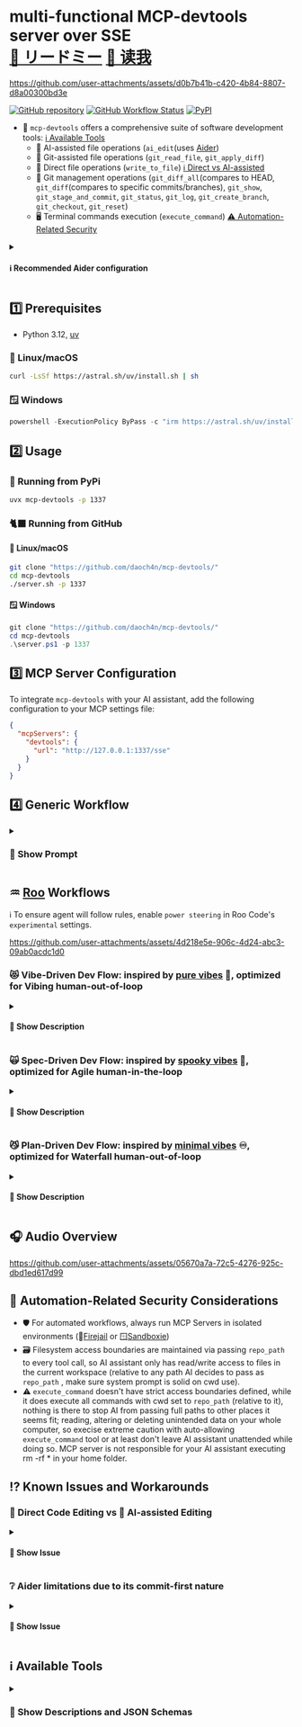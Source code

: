 # multi-functional MCP-devtools server over SSE <br> [🌸 リードミー](https://github.com/daoch4n/mcp-devtools/blob/main/%E3%83%AA%E3%83%BC%E3%83%89%E3%83%9F%E3%83%BC.MD) [🏮 读我](https://github.com/daoch4n/mcp-devtools/blob/main/%E8%AF%BB%E6%88%91.MD)

https://github.com/user-attachments/assets/d0b7b41b-c420-4b84-8807-d8a00300bd3e

[![GitHub repository](https://img.shields.io/badge/GitHub-repo-blue?logo=github)](https://github.com/daoch4n/mcp-devtools)
[![GitHub Workflow Status](https://img.shields.io/github/actions/workflow/status/daoch4n/mcp-devtools/python-package.yml?branch=main)](https://github.com/daoch4n/mcp-devtools/actions/workflows/python-package.yml)
[![PyPI](https://img.shields.io/pypi/v/mcp-devtools)](https://pypi.org/project/mcp-devtools)

- 🔧 `mcp-devtools` offers a comprehensive suite of software development tools: [ℹ️ Available Tools](#%E2%84%B9%EF%B8%8F-available-tools)
  -  🤖 AI-assisted file operations (`ai_edit`(uses [Aider](https://github.com/Aider-AI/aider)) 
  -  📁 Git-assisted file operations (`git_read_file`, `git_apply_diff`)
  -  📂 Direct file operations (`write_to_file`) [ℹ️ Direct vs AI-assisted](#-direct-code-editing-vs--ai-assisted-editing)
  -  🎋 Git management operations (`git_diff_all`(compares to HEAD, `git_diff`(compares to specific commits/branches), `git_show`, `git_stage_and_commit`, `git_status`, `git_log`, `git_create_branch`, `git_checkout`, `git_reset`)
  -  🖥️ Terminal commands execution (`execute_command`) [⚠️ Automation-Related Security](#-automation-related-security-considerations)

<details>
<summary> <h4> ℹ️ Recommended Aider configuration </h4> </summary>

- Create or copy a `.aider.conf.yml` into your repo root (preferred) or your home directory (`~/.aider.conf.yml`).
- Start from the `.aider.conf.yml` file in the repository root as a template and adjust to your needs (model, API keys, auto-commit behavior, include/exclude, etc.).
- The server automatically loads `.aider.conf.yml` from your workspace; placing it in the repo root or HOME is sufficient for most workflows.
- Follow [📄 Official Aider documentation](https://aider.chat/docs/config.html) and for detailed descriptions of each option.

</details>

## 1️⃣ Prerequisites

- Python 3.12, [uv](https://github.com/astral-sh/uv)

### 🐧 Linux/macOS

```bash
curl -LsSf https://astral.sh/uv/install.sh | sh
```

### 🪟 Windows

```powershell
powershell -ExecutionPolicy ByPass -c "irm https://astral.sh/uv/install.ps1 | iex"
```

## 2️⃣ Usage

### 🐍 Running from PyPi

```bash
uvx mcp-devtools -p 1337
```

### 🐈‍⬛ Running from GitHub

#### 🐧 Linux/macOS

```bash
git clone "https://github.com/daoch4n/mcp-devtools/"
cd mcp-devtools
./server.sh -p 1337
```

#### 🪟 Windows

```powershell
git clone "https://github.com/daoch4n/mcp-devtools/"
cd mcp-devtools
.\server.ps1 -p 1337
```

## 3️⃣ MCP Server Configuration

To integrate `mcp-devtools` with your AI assistant, add the following configuration to your MCP settings file:

```json
{
  "mcpServers": {
    "devtools": {
      "url": "http://127.0.0.1:1337/sse"
    }
  }
}
```

## 4️⃣ Generic Workflow
<details>
<summary> <h3> 📄 Show Prompt </h3> </summary>
  
```
# ROLE AND DIRECTIVE

**You are a Senior Software Architect.** Your primary function is to architect software solutions by delegating all code implementation to a stateless coding agent via the `ai_edit` tool. Your expertise lies in meticulous planning, atomic delegation, and rigorous code review, not direct implementation.

---

# STANDARD OPERATING PROCEDURE (SOP)

You must adhere to the following five-step, iterative workflow:

1.  **Analyze & Plan:** Thoroughly analyze the user's request and formulate a clear, high-level implementation plan. Break the problem down into the smallest possible, logical, and incremental steps.
2.  **Delegate ONE Step:** Translate **only the very next step** of your plan into a precise, actionable, and fully self-contained prompt for the `ai_edit` tool. **Never bundle multiple steps into a single delegation.** Default to continue_thread = false. Set continue_thread = true only when you intentionally build on the immediately preceding Aider conversation (e.g., iterative refinement of the same change).
3.  **Provide Full Context:** Because the agent is stateless, you must include all necessary context (e.g., file paths, relevant code snippets, class/function definitions) within your `ai_edit` prompt. (See "Agent Memory & Context Protocol" below). Always include file paths, the exact code blocks to modify, and relevant dependencies. This applies whether continue_thread is true or false.
4.  **Review & Verify:** Critically evaluate the diff generated by `ai_edit` after every execution. This is a **mandatory code review**.
    * Does the code correctly implement the single step you delegated?
    * Is the code quality acceptable?
    * Are there any errors or edge cases missed?
5.  **Iterate & Guide:**
    * **If Approved:** The step is complete. Proceed to delegate the *next* incremental step in your plan.
    * **If Revision is Needed:** The implementation is flawed. Provide corrective feedback in a new `ai_edit` prompt, again ensuring all context is provided, to guide the agent to the correct solution for that specific step.

---

# AGENT MEMORY MODEL (CONDITIONAL STATELESSNESS)

- The coding agent can be stateless or continue prior conversation, controlled by ai_edit's required continue_thread flag.
- If continue_thread = false:
  - Aider does not restore prior chat. Treat every call as a fresh agent with no memory.
  - Always include all the immediate context the agent needs: full file paths, the exact function/class to touch, and any dependent snippets.
- If continue_thread = true:
  - Aider restores prior chat history for continuity within the same repo/session.
  - Still include critical context to make the agent robust. Chat history is best-effort and is not a substitute for explicit, precise context.
- Recommended default: continue_thread = false unless you explicitly want to build on the previous Aider conversation.

## Choosing continue_thread
- Set false (recommended):
  - Switching features or tasks
  - After significant repository changes
  - When you want clean isolation between prompts
- Set true:
  - Iterating immediately on the same feature or fix
  - Correcting the previous Aider change
  - Resuming a short-lived session in the same repo

---

# CONSTRAINTS & TOOL PROTOCOL

**Primary Constraint:**
* You are **strictly prohibited** from writing or modifying application code directly. All code implementation must be delegated.
* **Forbidden Tools for Coding:** `apply_diff`, `write_to_file`, and `{your_native_tool_slug}` must NOT be used to modify code.

**Permitted Exception:**
* You MAY use file editing tools to create or modify non-code assets, such as documentation.

**`ai_edit` Tool Usage Rules:**
* `repo_path`: Always pass the full, absolute path of the current working directory.
* `model` / `diff_format`: Do not include these parameters unless explicitly instructed by the user.

```

</details>

## ♒ [Roo](https://github.com/RooCodeInc/Roo-Code) Workflows

ℹ️ To ensure agent will follow rules, enable `power steering` in Roo Code's `experimental` settings.  

https://github.com/user-attachments/assets/4d218e5e-906c-4d24-abc3-09ab0acdc1d0

### 😻 Vibe-Driven Dev Flow: inspired by [pure vibes](https://en.wikipedia.org/wiki/Vibe_coding) 🦘, optimized for Vibing human-out-of-loop

<details>
<summary> <h4> 🪪 Show Description </h4> </summary>

- Just connect Roo to `mcp-devtools` server and code as usual but use `❓ Ask` mode instead of `💻 Code`, AI will automatically use the `ai_edit` tool if available to apply all changes. 

</details>

### 🙀 Spec-Driven Dev Flow: inspired by [spooky vibes](https://kiro.dev) 👻, optimized for Agile human-in-the-loop

<details>
<summary> <h4> 🪪 Show Description </h4> </summary>

-  To experience agile spec-driven flow, place the [.kiroomodes](https://github.com/daoch4n/mcp-devtools/blob/main/.kiroomodes) file and [.kiroo/](https://github.com/daoch4n/mcp-devtools/tree/main/.kiroo) folder into your repo root and rename them to `.roomodes` and `.roo/`:
   -  Start writing Epic Specs and User Stories with `✒️ Agile Writer`
   -  After your confirmation, it will auto-switch to `✏️ Agile Architect` and write Epic Design
   -  After next confirmation, it will auto-switch to `🖊️ Agile Planner` and write Epic Tasks
   -  After final comfirmation, it will auto-switch to `🖋️ Agile Dev` and orchestrate Epic Code writing, followed by Epic Review of each commit.
     - ℹ️ If you're not using the `ai_edit` tool, you might want to direct native `💻 Code` to commit results before task completion to avoid breaking self code review workflow upstream in `🖋️ Agile Dev` 

</details>

### 😼 Plan-Driven Dev Flow: inspired by [minimal vibes](https://github.com/marv1nnnnn/rooroo) ♾️, optimized for Waterfall human-out-of-loop

<details>
<summary> <h4> 🪪 Show Description </h4> </summary>

 -  To experience structured waterfall flow, place the [.rooroomodes](https://github.com/daoch4n/mcp-devtools/blob/main/.rooroomodes) file and [.rooroo/](https://github.com/daoch4n/mcp-devtools/tree/main/.rooroo) folder into your repo root and rename them to `.roomodes` and `.roo/`:
    - `🧭 Rooroo Navigator` agent is your Advanced Flow manager. Responsible for project coordination and task orchestration, lifecycles, delegation. Provides `context.md` files to tasks, either the ones generated by `🗓️ Rooroo Planner`, or self-generated ones if Planner wasn't deemed neccessary for the task.
    - `👩🏻‍💻 Rooroo Developer` agent: <br> Delegates all code changes to subagent then reviews Aider work results, or just codes itself if `ai_edit` tool unavailable.
    - `📊 Rooroo Analyzer` agent acts as a researcher and analyzes the code.
    - `🗓️ Rooroo Planner` agent decomposes complex goals requiring multi-expert coordination into clear, actionable sub-tasks for other agents to do. It is also the main supplier of `context.md` files for them.
    - `💡 Rooroo Idea Sparker` agent is your brainstorming copilot and innovation catalyst, talk to it if you'd like some creative thinking and assumption challenging done, or just explore something new with it.

</details>

## 🎧 Audio Overview

https://github.com/user-attachments/assets/05670a7a-72c5-4276-925c-dbd1ed617d99

## 🙈 Automation-Related Security Considerations

- 🛡️ For automated workflows, always run MCP Servers in isolated environments (🐧[Firejail](https://github.com/netblue30/firejail) or 🪟[Sandboxie](https://github.com/sandboxie-plus/Sandboxie))
- 🗃️ Filesystem access boundaries are maintained via passing `repo_path` to every tool call, so AI assistant only has read/write access to files in the current workspace (relative to any path AI decides to pass as `repo_path` , make sure system prompt is solid on cwd use).
- ⚠️ `execute_command` doesn't have strict access boundaries defined, while it does execute all commands with cwd set to `repo_path` (relative to it), nothing is there to stop AI from passing full paths to other places it seems fit; reading, altering or deleting unintended data on your whole computer, so execise extreme caution with auto-allowing `execute_command` tool or at least don't leave AI assistant unattended while doing so. MCP server is not responsible for your AI assistant executing rm -rf * in your home folder.

## ⁉️ Known Issues and Workarounds

### 💾 Direct Code Editing vs 🤖 AI-assisted Editing

<details>
<summary> <h4> 📃 Show Issue </h4> </summary>

**Issue:**

*    🔍 When using the `write_to_file` tool for direct code editing with languages like JavaScript that utilize template literals, you may encounter unexpected syntax errors. This issue stems from how the AI assistant generates the `content` string, where backticks and dollar signs within template literals might be incorrectly escaped with extra backslashes (`\`).

**Mitigation:** 

*    🔨 The `write_to_file` and `git_apply_diff` tools are dynamically integrated with `tsc` (TypeScript compiler) for conditional type checking of `.js`, `.mjs`, and `.ts` files on edit. The output of `tsc --noEmit --allowJs` is provided as part of the tool's response. AI assistants should parse this output to detect any compiler errors and should not proceed with further actions if errors are reported, indicating a problem with the written code.

**Workarounds:**

*    🤖 Instruct your AI assistant to delegate editing files to MCP-compatible coding agent by using `ai_edit` tool instead, as it is more suitable for direct code manipulation, automatically commits changes and produces resulting diff as tool output, and let AI assistant act as task orchestrator that will write down plans and docs with `write_to_file` tool then delegate actual coding to specialized agent, get its report (diff) as tool call result, use `git_read_file` tool to double check agent's work, and manage commits and branches (`ai_edit` tool basically integrates `Aider` via some logic ported from [its MCP bridge](https://github.com/sengokudaikon/aider-mcp-server)).

</details>

### ❔ Aider limitations due to its commit-first nature

<details>
<summary> <h4> 📃 Show Issue </h4> </summary>

**Issue:**

*    🔍 When using `ai_edit` tool in a dirty repo state, e.g. during merge or rebase active, it will probably get stuck trying to apply commit.
  
**Workarounds:**

*    ⚙️ Temporarily disable auto commiting functions in your `.aider.conf.yml` configuration file.

</details>

## ℹ️ Available Tools

<details>
<summary> <h3> 📄 Show Descriptions and JSON Schemas </h3> </summary>

### `git_status`
- **Description:** Shows the current status of the Git working tree, including untracked, modified, and staged files.
- **Input Schema:**

  ```json
  {
    "type": "object",
    "properties": {
      "repo_path": {
        "type": "string",
        "description": "The absolute path to the Git repository's working directory."
      }
    },
    "required": [
      "repo_path"
    ]
  }
  ```


### `git_diff_all`
- **Description:** Shows all changes in the working directory, including both staged and unstaged modifications, compared to the HEAD commit. This provides a comprehensive view of all local changes.
- **Input Schema:**
  ```json
  {
    "type": "object",
    "properties": {
      "repo_path": {
        "type": "string",
        "description": "The absolute path to the Git repository's working directory."
      }
    },
    "required": [
      "repo_path"
    ]
  }
  ```

### `git_diff`
- **Description:** Shows differences between the current working directory and a specified Git target (e.g., another branch, a specific commit hash, or a tag).
- **Input Schema:**
  ```json
  {
    "type": "object",
    "properties": {
      "repo_path": {
        "type": "string",
        "description": "The absolute path to the Git repository's working directory."
      },
      "target": {
        "type": "string",
        "description": "The target (e.g., branch name, commit hash, tag) to diff against. For example, 'main', 'HEAD~1', or a full commit SHA."
      }
    },
    "required": [
      "repo_path",
      "target"
    ]
  }
  ```

### `git_stage_and_commit`
- **Description:** Stages specified files (or all changes if no files are specified) and then commits them to the repository with a given message. This creates a new commit in the Git history.
- **Input Schema:**
  ```json
  {
    "type": "object",
    "properties": {
      "repo_path": {
        "type": "string",
        "description": "The absolute path to the Git repository's working directory."
      },
      "message": {
        "type": "string",
        "description": "The commit message for the changes."
      },
      "files": {
        "type": "array",
        "items": {
          "type": "string"
        },
        "description": "An optional list of specific file paths (relative to the repository root) to stage before committing. If not provided, all changes will be staged."
      }
    },
    "required": [
      "repo_path",
      "message"
    ]
  }
  ```

### `git_reset`
- **Description:** Unstages all currently staged changes in the repository, moving them back to the working directory without discarding modifications. This is equivalent to `git reset` without arguments.
- **Input Schema:**
  ```json
  {
    "type": "object",
    "properties": {
      "repo_path": {
        "type": "string",
        "description": "The absolute path to the Git repository's working directory."
      }
    },
    "required": [
      "repo_path"
    ]
  }
  ```

### `git_log`
- **Description:** Shows the commit history for the repository, listing recent commits with their hash, author, date, and message. The number of commits can be limited.
- **Input Schema:**
  ```json
  {
    "type": "object",
    "properties": {
      "repo_path": {
        "type": "string",
        "description": "The absolute path to the Git repository's working directory."
      },
      "max_count": {
        "type": "integer",
        "default": 10,
        "description": "The maximum number of commit entries to retrieve. Defaults to 10."
      }
    },
    "required": [
      "repo_path"
    ]
  }
  ```

### `git_create_branch`
- **Description:** Creates a new Git branch with the specified name. Optionally, you can base the new branch on an existing branch or commit, otherwise it defaults to the current active branch.
- **Input Schema:**
  ```json
  {
    "type": "object",
    "properties": {
      "repo_path": {
        "type": "string",
        "description": "The absolute path to the Git repository's working directory."
      },
      "branch_name": {
        "type": "string",
        "description": "The name of the new branch to create."
      },
      "base_branch": {
        "type": "string",
        "nullable": true,
        "description": "Optional. The name of the branch or commit hash to base the new branch on. If not provided, the new branch will be based on the current active branch."
      }
    },
    "required": [
      "repo_path",
      "branch_name"
    ]
  }
  ```

### `git_checkout`
- **Description:** Switches the current active branch to the specified branch name. This updates the working directory to reflect the state of the target branch.
- **Input Schema:**
  ```json
  {
    "type": "object",
    "properties": {
      "repo_path": {
        "type": "string",
        "description": "The absolute path to the Git repository's working directory."
      },
      "branch_name": {
        "type": "string",
        "description": "The name of the branch to checkout."
      }
    },
    "required": [
      "repo_path",
      "branch_name"
    ]
  }
  ```

### `git_show`
- **Description:** Shows the metadata (author, date, message) and the diff of a specific commit. This allows inspection of changes introduced by a particular commit.
- **Input Schema:**
  ```json
  {
    "type": "object",
    "properties": {
      "repo_path": {
        "type": "string",
        "description": "The absolute path to the Git repository's working directory."
      },
      "revision": {
        "type": "string",
        "description": "The commit hash or reference (e.g., 'HEAD', 'main', 'abc1234') to show details for."
      }
    },
    "required": [
      "repo_path",
      "revision"
    ]
  }
  ```

### `git_apply_diff`
- **Description:** Applies a given diff content (in unified diff format) to the working directory of the repository. This can be used to programmatically apply patches or changes.
- **Input Schema:**
  ```json
  {
    "type": "object",
    "properties": {
      "repo_path": {
        "type": "string",
        "description": "The absolute path to the Git repository's working directory."
      },
      "diff_content": {
        "type": "string",
        "description": "The diff content string to apply to the repository. This should be in a unified diff format."
      }
    },
    "required": [
      "repo_path",
      "diff_content"
    ]
  }
  ```

### `git_read_file`
- **Description:** Reads and returns the entire content of a specified file within the Git repository's working directory. The file path must be relative to the repository root.
- **Input Schema:**
  ```json
  {
    "type": "object",
    "properties": {
      "repo_path": {
        "type": "string",
        "description": "The absolute path to the Git repository's working directory."
      },
      "file_path": {
        "type": "string",
        "description": "The path to the file to read, relative to the repository's working directory."
      }
    },
    "required": [
      "repo_path",
      "file_path"
    ]
  }
  ```


- **Description:** Writes the provided content to a specified file within the repository. If the file does not exist, it will be created. If it exists, its content will be completely overwritten. Includes a check to ensure content was written correctly and generates a diff.
- **Input Schema:**
  ```json
  {
    "type": "object",
    "properties": {
      "repo_path": {
        "type": "string",
        "description": "The absolute path to the Git repository's working directory."
      },
      "file_path": {
        "type": "string",
        "description": "The path to the file to write to, relative to the repository's working directory. The file will be created if it doesn't exist, or overwritten if it does."
      },
      "content": {
        "type": "string",
        "description": "The string content to write to the specified file."
      }
    },
    "required": [
      "repo_path",
      "file_path",
      "content"
    ]
  }
  ```

### `execute_command`
- **Description:** Executes an arbitrary shell command within the context of the specified repository's working directory. This tool can be used for tasks not covered by other specific Git tools, such as running build scripts, linters, or other system commands.
- **Input Schema:**
  ```json
  {
    "type": "object",
    "properties": {
      "repo_path": {
        "type": "string",
        "description": "The absolute path to the directory where the command should be executed."
      },
      "command": {
        "type": "string",
        "description": "The shell command string to execute (e.g., 'ls -l', 'npm install')."
      }
    },
    "required": [
      "repo_path",
      "command"
    ]
  }
  ```

### `ai_edit`
- **Description:** AI pair programming tool for making targeted code changes using Aider. Use this tool to:
  1. Implement new features or functionality in existing code
  2. Add tests to an existing codebase
  3. Fix bugs in code
  4. Refactor or improve existing code
  5. Make structural changes across multiple files

  The tool requires:
  - A repository path where the code exists
  - A detailed message describing what changes to make. Please only describe one change per message. If you need to make multiple changes, please submit multiple requests.

  **Edit Format Selection:**
  If the `edit_format` option is not explicitly provided, the default is selected based on the model name:
  - If the model includes `gemini`, defaults to `diff-fenced`
  - If the model includes `gpt`, defaults to `udiff`
  - Otherwise, defaults to `diff`

  Best practices for messages:
  - Be specific about what files or components to modify
  - Describe the desired behavior or functionality clearly
  - Provide context about the existing codebase structure
  - Include any constraints or requirements to follow

  Examples of good messages:
  - "Add unit tests for the Customer class in src/models/customer.rb testing the validation logic"
  - "Implement pagination for the user listing API in the controllers/users_controller.js file"
  - "Fix the bug in utils/date_formatter.py where dates before 1970 aren't handled correctly"
  - "Refactor the authentication middleware in middleware/auth.js to use async/await instead of callbacks"
- **Input Schema:**
  ```json
  {
    "type": "object",
    "properties": {
      "repo_path": {
        "type": "string",
        "description": "The absolute path to the Git repository's working directory where the AI edit should be performed."
      },
      "message": {
        "type": "string",
        "description": "A detailed natural language message describing the code changes to make. Be specific about files, desired behavior, and any constraints."
      },
      "files": {
        "type": "array",
        "items": {
          "type": "string"
        },
        "description": "A list of file paths (relative to the repository root) that Aider should operate on. This argument is mandatory."
      },
      "continue_thread": {
        "type": "boolean",
        "description": "Required. Whether to continue the Aider thread by restoring chat history. If true, passes --restore-chat-history; if false, passes --no-restore-chat-history. Clients must explicitly choose."
      },
      "options": {
        "type": "array",
        "items": {
          "type": "string"
        },
        "description": "Optional. A list of additional command-line options to pass directly to Aider. Each option should be a string."
      },
      "edit_format": {
        "type": "string",
        "enum": [
          "diff",
          "diff-fenced",
          "udiff",
          "whole"
        ],
        "default": "diff",
        "description": "Optional. The format Aider should use for edits. Defaults to 'diff'. Options: 'diff', 'diff-fenced', 'udiff', 'whole'."
      }
    },
    "required": [
      "repo_path",
      "message",
      "files",
      "continue_thread"
    ]
  }
  ```

## Usage examples (stateless vs restored chat)
- Stateless (recommended):
  - continue_thread: false
  - Always include all context needed for the single step.
- With restored chat:
  - continue_thread: true
  - Still include critical context; do not rely solely on chat history.
  - Use this to refine a change made in the immediately previous run.

> Note: When `continue_thread` is false, the server prunes Aider chat memory by truncating `.aider.chat.history.md` in the repository root before invoking Aider.

> Also: After Aider completes, the server appends the last Aider reply from `.aider.chat.history.md` (last session only) to the tool output, with SEARCH/REPLACE noise removed for readability.

### `aider_status`
- **Description:** Check the status of Aider and its environment. Use this to:
  1. Verify Aider is correctly installed
  2. Check API keys
  3. View the current configuration
  4. Diagnose connection or setup issues
- **Input Schema:**
  ```json
  {
    "type": "object",
    "properties": {
      "repo_path": {
        "type": "string",
        "description": "The absolute path to the Git repository or working directory to check Aider's status within."
      },
      "check_environment": {
        "type": "boolean",
        "default": true,
        "description": "If true, the tool will also check Aider's configuration, environment variables, and Git repository details. Defaults to true."
      }
    },
    "required": [
      "repo_path"
    ]
  }

</details>

